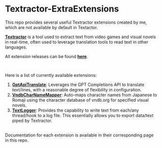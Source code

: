# Textractor-ExtraExtensions

This repo provides several useful Textractor extensions created by me, which are not available by default in Textactor.

[**Textractor**](https://github.com/Artikash/Textractor) is a tool used to extract text from video games and visual novels in real-time, often used to leverage translation tools to read text in other languages.


All extension releases can be found [**here**](https://github.com/voidpenguin-28/Textractor-ExtraExtensions/releases).

<br>

Here is a list of currently available extensions:
1. [**GptApiTranslate**](Textractor.GptApiTranslate): Leverages the GPT Completions API to translate text/lines, with a reasonable degree of flexibility in configuration.
2. [**VndbCharNameMapper**](Textractor.VndbCharNameMapper): Auto-maps character names from Japanese to Romaji using the character database of vndb.org for specified visual novels.
3. [**TextLogger**](Textractor.TextLogger): Provides the capability to write text from each/any thread/hook to a log file. This essentially allows you to export data/text piped by Textractor.

<br>
Documentation for each extension is available in their corresponding page in this repo.